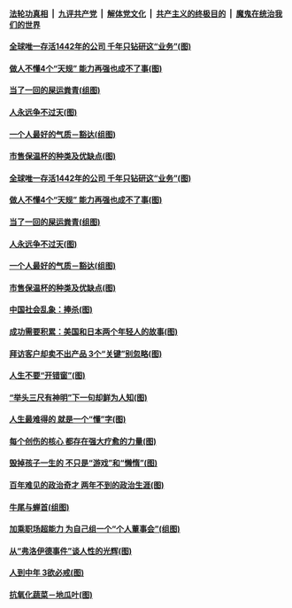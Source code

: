 ####  [法轮功真相](../../../../basic/blob/master/README.md?t=06150902) &nbsp;|&nbsp; [九评共产党](../../../../9ping.md/blob/master/README.md?t=06150902) &nbsp;|&nbsp; [解体党文化](../../../../jtdwh.md/blob/master/README.md?t=06150902)  &nbsp;|&nbsp; [共产主义的终极目的](../../../../gczydzjmd.md/blob/master/README.md?t=06150902) &nbsp;|&nbsp; [魔鬼在统治我们的世界](../../../../mgztzwmdsj.md/blob/master/README.md?t=06150902) 

#### [全球唯一存活1442年的公司 千年只钻研这“业务”(图)](../pages/p8/936514.md?t=06150902) 

#### [做人不懂4个“天规” 能力再强也成不了事(图)](../pages/p8/897480.md?t=06150902) 

#### [当了一回的屎运粪青(组图)](../pages/p8/936446.md?t=06150902) 

#### [人永远争不过天(图)](../pages/p8/936030.md?t=06150902) 

#### [一个人最好的气质－豁达(组图)](../pages/p8/936020.md?t=06150902) 

#### [市售保温杯的种类及优缺点(图)](../pages/p8/936407.md?t=06150902) 

#### [全球唯一存活1442年的公司 千年只钻研这“业务”(图)](../pages/p8/936514.md?t=06150902) 

#### [做人不懂4个“天规” 能力再强也成不了事(图)](../pages/p8/897480.md?t=06150902) 

#### [当了一回的屎运粪青(组图)](../pages/p8/936446.md?t=06150902) 

#### [人永远争不过天(图)](../pages/p8/936030.md?t=06150902) 

#### [一个人最好的气质－豁达(组图)](../pages/p8/936020.md?t=06150902) 

#### [市售保温杯的种类及优缺点(图)](../pages/p8/936407.md?t=06150902) 

#### [中国社会乱象：捧杀(图)](../pages/p8/936362.md?t=06150902) 

#### [成功需要积累：美国和日本两个年轻人的故事(图)](../pages/p8/936040.md?t=06150902) 

#### [拜访客户却卖不出产品 3个“关键”别忽略(图)](../pages/p8/936322.md?t=06150902) 

#### [人生不要“开错窗”(图)](../pages/p8/936238.md?t=06150902) 

#### [“举头三尺有神明”下一句却鲜为人知(图)](../pages/p8/936003.md?t=06150902) 

#### [人生最难得的 就是一个“懂”字(图)](../pages/p8/935309.md?t=06150902) 

#### [每个创伤的核心 都存在强大疗愈的力量(图)](../pages/p8/936197.md?t=06150902) 

#### [毁掉孩子一生的 不只是“游戏”和“懒惰”(图)](../pages/p8/936181.md?t=06150902) 

#### [百年难见的政治奇才 两年不到的政治生涯(图)](../pages/p8/936129.md?t=06150902) 

#### [牛尾与蝉首(组图)](../pages/p8/935510.md?t=06150902) 

#### [加乘职场超能力 为自己组一个“个人董事会”(组图)](../pages/p8/936086.md?t=06150902) 

#### [从“弗洛伊德事件”谈人性的光辉(图)](../pages/p8/936002.md?t=06150902) 

#### [人到中年 3欲必戒(图)](../pages/p8/936021.md?t=06150902) 

#### [抗氧化蔬菜－地瓜叶(图)](../pages/p8/935783.md?t=06150902) 

